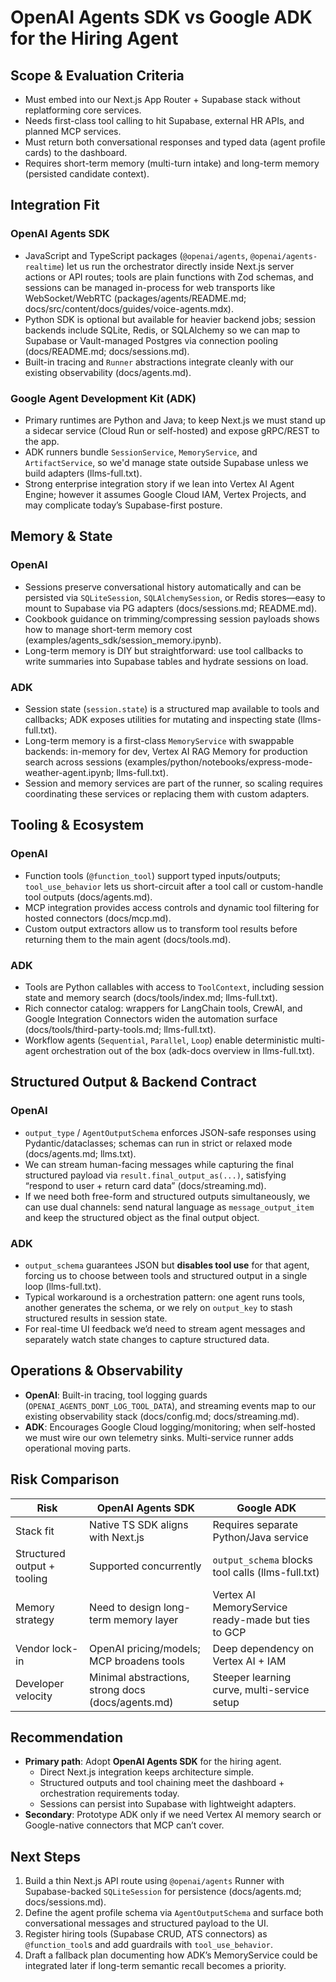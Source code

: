 # OpenAI Agents SDK vs Google ADK for the Hiring Agent

## Scope & Evaluation Criteria
- Must embed into our Next.js App Router + Supabase stack without replatforming core services.
- Needs first-class tool calling to hit Supabase, external HR APIs, and planned MCP services.
- Must return both conversational responses and typed data (agent profile cards) to the dashboard.
- Requires short-term memory (multi-turn intake) and long-term memory (persisted candidate context).

## Integration Fit
### OpenAI Agents SDK
- JavaScript and TypeScript packages (`@openai/agents`, `@openai/agents-realtime`) let us run the orchestrator directly inside Next.js server actions or API routes; tools are plain functions with Zod schemas, and sessions can be managed in-process for web transports like WebSocket/WebRTC (packages/agents/README.md; docs/src/content/docs/guides/voice-agents.mdx).
- Python SDK is optional but available for heavier backend jobs; session backends include SQLite, Redis, or SQLAlchemy so we can map to Supabase or Vault-managed Postgres via connection pooling (docs/README.md; docs/sessions.md).
- Built-in tracing and `Runner` abstractions integrate cleanly with our existing observability (docs/agents.md).

### Google Agent Development Kit (ADK)
- Primary runtimes are Python and Java; to keep Next.js we must stand up a sidecar service (Cloud Run or self-hosted) and expose gRPC/REST to the app.
- ADK runners bundle `SessionService`, `MemoryService`, and `ArtifactService`, so we'd manage state outside Supabase unless we build adapters (llms-full.txt).
- Strong enterprise integration story if we lean into Vertex AI Agent Engine; however it assumes Google Cloud IAM, Vertex Projects, and may complicate today’s Supabase-first posture.

## Memory & State
### OpenAI
- Sessions preserve conversational history automatically and can be persisted via `SQLiteSession`, `SQLAlchemySession`, or Redis stores—easy to mount to Supabase via PG adapters (docs/sessions.md; README.md).
- Cookbook guidance on trimming/compressing session payloads shows how to manage short-term memory cost (examples/agents_sdk/session_memory.ipynb).
- Long-term memory is DIY but straightforward: use tool callbacks to write summaries into Supabase tables and hydrate sessions on load.

### ADK
- Session state (`session.state`) is a structured map available to tools and callbacks; ADK exposes utilities for mutating and inspecting state (llms-full.txt).
- Long-term memory is a first-class `MemoryService` with swappable backends: in-memory for dev, Vertex AI RAG Memory for production search across sessions (examples/python/notebooks/express-mode-weather-agent.ipynb; llms-full.txt).
- Session and memory services are part of the runner, so scaling requires coordinating these services or replacing them with custom adapters.

## Tooling & Ecosystem
### OpenAI
- Function tools (`@function_tool`) support typed inputs/outputs; `tool_use_behavior` lets us short-circuit after a tool call or custom-handle tool outputs (docs/agents.md).
- MCP integration provides access controls and dynamic tool filtering for hosted connectors (docs/mcp.md).
- Custom output extractors allow us to transform tool results before returning them to the main agent (docs/tools.md).

### ADK
- Tools are Python callables with access to `ToolContext`, including session state and memory search (docs/tools/index.md; llms-full.txt).
- Rich connector catalog: wrappers for LangChain tools, CrewAI, and Google Integration Connectors widen the automation surface (docs/tools/third-party-tools.md; llms-full.txt).
- Workflow agents (`Sequential`, `Parallel`, `Loop`) enable deterministic multi-agent orchestration out of the box (adk-docs overview in llms-full.txt).

## Structured Output & Backend Contract
### OpenAI
- `output_type` / `AgentOutputSchema` enforces JSON-safe responses using Pydantic/dataclasses; schemas can run in strict or relaxed mode (docs/agents.md; llms.txt).
- We can stream human-facing messages while capturing the final structured payload via `result.final_output_as(...)`, satisfying “respond to user + return card data” (docs/streaming.md).
- If we need both free-form and structured outputs simultaneously, we can use dual channels: send natural language as `message_output_item` and keep the structured object as the final output object.

### ADK
- `output_schema` guarantees JSON but **disables tool use** for that agent, forcing us to choose between tools and structured output in a single loop (llms-full.txt).
- Typical workaround is a orchestration pattern: one agent runs tools, another generates the schema, or we rely on `output_key` to stash structured results in session state.
- For real-time UI feedback we’d need to stream agent messages and separately watch state changes to capture structured data.

## Operations & Observability
- **OpenAI**: Built-in tracing, tool logging guards (`OPENAI_AGENTS_DONT_LOG_TOOL_DATA`), and streaming events map to our existing observability stack (docs/config.md; docs/streaming.md).
- **ADK**: Encourages Google Cloud logging/monitoring; when self-hosted we must wire our own telemetry sinks. Multi-service runner adds operational moving parts.

## Risk Comparison
| Risk | OpenAI Agents SDK | Google ADK |
| --- | --- | --- |
| Stack fit | Native TS SDK aligns with Next.js | Requires separate Python/Java service |
| Structured output + tooling | Supported concurrently | `output_schema` blocks tool calls (llms-full.txt) |
| Memory strategy | Need to design long-term memory layer | Vertex AI MemoryService ready-made but ties to GCP |
| Vendor lock-in | OpenAI pricing/models; MCP broadens tools | Deep dependency on Vertex AI + IAM |
| Developer velocity | Minimal abstractions, strong docs (docs/agents.md) | Steeper learning curve, multi-service setup |

## Recommendation
- **Primary path**: Adopt **OpenAI Agents SDK** for the hiring agent.
  - Direct Next.js integration keeps architecture simple.
  - Structured outputs and tool chaining meet the dashboard + orchestration requirements today.
  - Sessions can persist into Supabase with lightweight adapters.
- **Secondary**: Prototype ADK only if we need Vertex AI memory search or Google-native connectors that MCP can’t cover.

## Next Steps
1. Build a thin Next.js API route using `@openai/agents` Runner with Supabase-backed `SQLiteSession` for persistence (docs/agents.md; docs/sessions.md).
2. Define the agent profile schema via `AgentOutputSchema` and surface both conversational messages and structured payload to the UI.
3. Register hiring tools (Supabase CRUD, ATS connectors) as `@function_tool`s and add guardrails with `tool_use_behavior`.
4. Draft a fallback plan documenting how ADK’s MemoryService could be integrated later if long-term semantic recall becomes a priority.
